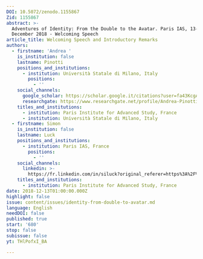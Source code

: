 ```yaml
---
DOI: 10.5072/zenodo.1155867
Zid: 1155867
abstract: >-
  Adventures of Identity: From the Double to the Avatar. Paris IAS, 13-14
  December 2018 - Welcoming Speech
article_title: Welcoming Speech and Introductory Remarks
authors:
  - firstname: 'Andrea '
    is_institution: false
    lastname: Pinotti
    positions_and_institutions:
      - institution: Università Statale di Milano, Italy
        positions:
          - ''
    social_channels:
      google_scholar: https://scholar.google.it/citations?user=fa43KcgAAAAJ&hl=it
      researchgate: https://www.researchgate.net/profile/Andrea-Pinotti
    titles_and_institutions:
      - institution: Paris Institute for Advanced Study, France
      - institution: Università Statale di Milano, Italy
  - firstname: Simon
    is_institution: false
    lastname: Luck
    positions_and_institutions:
      - institution: Paris IAS, France
        positions:
          - ''
    social_channels:
      linkedin: >-
        https://fr.linkedin.com/in/siluck?original_referer=https%3A%2F%2Fwww.google.com%2F
    titles_and_institutions:
      - institution: Paris Institute for Advanced Study, France
date: 2018-12-13T01:00:00.000Z
highlight: false
issue: content/issues/identity-from-double-to-avatar.md
language: English
needDOI: false
published: true
start: '680'
stop: false
subissue: false
yt: THlPofxI_BA

---
```


<Youtube yt="THlPofxI_BA" caption="Welcoming Speech and Introductory Remarks" start="680" stop="false"></Youtube>
